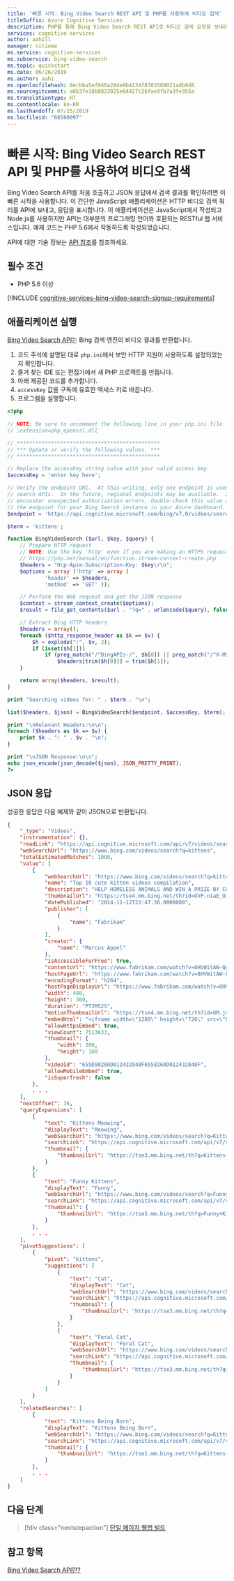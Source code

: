 ```yaml
---
title: '빠른 시작: Bing Video Search REST API 및 PHP를 사용하여 비디오 검색'
titleSuffix: Azure Cognitive Services
description: PHP를 통해 Bing Video Search REST API로 비디오 검색 요청을 보내려면 이 빠른 시작을 사용합니다.
services: cognitive-services
author: aahill
manager: nitinme
ms.service: cognitive-services
ms.subservice: bing-video-search
ms.topic: quickstart
ms.date: 06/26/2019
ms.author: aahi
ms.openlocfilehash: 8ecbba5ef046a284e9b4134f8703580021adb9d8
ms.sourcegitcommit: a0b37e18b8823025e64427c26fae9fb7a3fe355a
ms.translationtype: HT
ms.contentlocale: ko-KR
ms.lasthandoff: 07/25/2019
ms.locfileid: "68500097"
---
```

# <a name="quickstart-search-for-videos-using-the-bing-video-search-rest-api-and-php"></a>빠른 시작: Bing Video Search REST API 및 PHP를 사용하여 비디오 검색

Bing Video Search API를 처음 호출하고 JSON 응답에서 검색 결과를 확인하려면 이 빠른 시작을 사용합니다. 이 간단한 JavaScript 애플리케이션은 HTTP 비디오 검색 쿼리를 API에 보내고, 응답을 표시합니다. 이 애플리케이션은 JavaScript에서 작성되고 Node.js를 사용하지만 API는 대부분의 프로그래밍 언어와 호환되는 RESTful 웹 서비스입니다.
예제 코드는 PHP 5.6에서 작동하도록 작성되었습니다.

API에 대한 기술 정보는 [API 참조](https://docs.microsoft.com/rest/api/cognitiveservices-bingsearch/bing-video-api-v7-reference)를 참조하세요.

## <a name="prerequisites"></a>필수 조건

* PHP 5.6 이상

[!INCLUDE [cognitive-services-bing-video-search-signup-requirements](../../../../includes/cognitive-services-bing-video-search-signup-requirements.md)]

## <a name="running-the-application"></a>애플리케이션 실행

[Bing Video Search API](https://docs.microsoft.com/rest/api/cognitiveservices-bingsearch/bing-web-api-v7-reference)는 Bing 검색 엔진의 비디오 결과를 반환합니다.

1. 코드 주석에 설명된 대로 `php.ini`에서 보안 HTTP 지원이 사용하도록 설정되었는지 확인합니다.
2. 즐겨 찾는 IDE 또는 편집기에서 새 PHP 프로젝트를 만듭니다.
3. 아래 제공된 코드를 추가합니다.
4. `accessKey` 값을 구독에 유효한 액세스 키로 바꿉니다.
5. 프로그램을 실행합니다.

```php
<?php

// NOTE: Be sure to uncomment the following line in your php.ini file.
// ;extension=php_openssl.dll

// **********************************************
// *** Update or verify the following values. ***
// **********************************************

// Replace the accessKey string value with your valid access key.
$accessKey = 'enter key here';

// Verify the endpoint URI.  At this writing, only one endpoint is used for Bing
// search APIs.  In the future, regional endpoints may be available.  If you
// encounter unexpected authorization errors, double-check this value against
// the endpoint for your Bing Search instance in your Azure dashboard.
$endpoint = 'https://api.cognitive.microsoft.com/bing/v7.0/videos/search';

$term = 'kittens';

function BingVideoSearch ($url, $key, $query) {
    // Prepare HTTP request
    // NOTE: Use the key 'http' even if you are making an HTTPS request. See:
    // https://php.net/manual/en/function.stream-context-create.php
    $headers = "Ocp-Apim-Subscription-Key: $key\r\n";
    $options = array ('http' => array (
            'header' => $headers,
            'method' => 'GET' ));

    // Perform the Web request and get the JSON response
    $context = stream_context_create($options);
    $result = file_get_contents($url . "?q=" . urlencode($query), false, $context);

    // Extract Bing HTTP headers
    $headers = array();
    foreach ($http_response_header as $k => $v) {
        $h = explode(":", $v, 2);
        if (isset($h[1]))
            if (preg_match("/^BingAPIs-/", $h[0]) || preg_match("/^X-MSEdge-/", $h[0]))
                $headers[trim($h[0])] = trim($h[1]);
    }

    return array($headers, $result);
}

print "Searching videos for: " . $term . "\n";

list($headers, $json) = BingVideoSearch($endpoint, $accessKey, $term);

print "\nRelevant Headers:\n\n";
foreach ($headers as $k => $v) {
    print $k . ": " . $v . "\n";
}

print "\nJSON Response:\n\n";
echo json_encode(json_decode($json), JSON_PRETTY_PRINT);
?>
```

## <a name="json-response"></a>JSON 응답

성공한 응답은 다음 예제와 같이 JSON으로 반환됩니다. 

```json
{
    "_type": "Videos",
    "instrumentation": {},
    "readLink": "https://api.cognitive.microsoft.com/api/v7/videos/search?q=kittens",
    "webSearchUrl": "https://www.bing.com/videos/search?q=kittens",
    "totalEstimatedMatches": 1000,
    "value": [
        {
            "webSearchUrl": "https://www.bing.com/videos/search?q=kittens&view=...",
            "name": "Top 10 cute kitten videos compilation",
            "description": "HELP HOMELESS ANIMALS AND WIN A PRIZE BY CHOOSING...",
            "thumbnailUrl": "https://tse4.mm.bing.net/th?id=OVP.n1aE_Oikl4MtzBb...",
            "datePublished": "2014-11-12T22:47:36.0000000",
            "publisher": [
                {
                    "name": "Fabrikam"
                }
            ],
            "creator": {
                "name": "Marcus Appel"
            },
            "isAccessibleForFree": true,
            "contentUrl": "https://www.fabrikam.com/watch?v=8HVWitAW-Qg",
            "hostPageUrl": "https://www.fabrikam.com/watch?v=8HVWitAW-Qg",
            "encodingFormat": "h264",
            "hostPageDisplayUrl": "https://www.fabrikam.com/watch?v=8HVWitAW-Qg",
            "width": 480,
            "height": 360,
            "duration": "PT3M52S",
            "motionThumbnailUrl": "https://tse4.mm.bing.net/th?id=OM.j4QyJAENJphdZQ_1501386166&pid=Api",
            "embedHtml": "<iframe width=\"1280\" height=\"720\" src=\"https://www.fabrikam.com/embed/8HVWitAW-Qg?autoplay=1\" frameborder=\"0\" allowfullscreen></iframe>",
            "allowHttpsEmbed": true,
            "viewCount": 7513633,
            "thumbnail": {
                "width": 300,
                "height": 168
            },
            "videoId": "655D98260D012432848F6558260D012432848F",
            "allowMobileEmbed": true,
            "isSuperfresh": false
        },
        . . .
    ],
    "nextOffset": 36,
    "queryExpansions": [
        {
            "text": "Kittens Meowing",
            "displayText": "Meowing",
            "webSearchUrl": "https://www.bing.com/videos/search?q=Kittens+Meowing...",
            "searchLink": "https://api.cognitive.microsoft.com/api/v7/videos/search...",
            "thumbnail": {
                "thumbnailUrl": "https://tse3.mm.bing.net/th?q=Kittens+Meowing&pid..."
            }
        },
        {
            "text": "Funny Kittens",
            "displayText": "Funny",
            "webSearchUrl": "https://www.bing.com/videos/search?q=Funny+Kittens...",
            "searchLink": "https://api.cognitive.microsoft.com/api/v7/videos/search...",
            "thumbnail": {
                "thumbnailUrl": "https://tse3.mm.bing.net/th?q=Funny+Kittens&..."
            }
        },
        . . .
    ],
    "pivotSuggestions": [
        {
            "pivot": "kittens",
            "suggestions": [
                {
                    "text": "Cat",
                    "displayText": "Cat",
                    "webSearchUrl": "https://www.bing.com/videos/search?q=Cat...",
                    "searchLink": "https://api.cognitive.microsoft.com/api/v7/videos/search?...",
                    "thumbnail": {
                        "thumbnailUrl": "https://tse3.mm.bing.net/th?q=Cat&pid=Api..."
                    }
                },
                {
                    "text": "Feral Cat",
                    "displayText": "Feral Cat",
                    "webSearchUrl": "https://www.bing.com/videos/search?q=Feral+Cat...",
                    "searchLink": "https://api.cognitive.microsoft.com/api/v7/videos/search...",
                    "thumbnail": {
                        "thumbnailUrl": "https://tse3.mm.bing.net/th?q=Feral+Cat&pid=Api&..."
                    }
                }
            ]
        }
    ],
    "relatedSearches": [
        {
            "text": "Kittens Being Born",
            "displayText": "Kittens Being Born",
            "webSearchUrl": "https://www.bing.com/videos/search?q=Kittens+Being+Born...",
            "searchLink": "https://api.cognitive.microsoft.com/api/v7/videos/search?...",
            "thumbnail": {
                "thumbnailUrl": "https://tse1.mm.bing.net/th?q=Kittens+Being+Born&pid=..."
            }
        },
        . . .
    ]
}
```

## <a name="next-steps"></a>다음 단계

> [!div class="nextstepaction"]
> [단일 페이지 웹앱 빌드](../tutorial-bing-video-search-single-page-app.md)

## <a name="see-also"></a>참고 항목 

 [Bing Video Search API란?](../overview.md)

